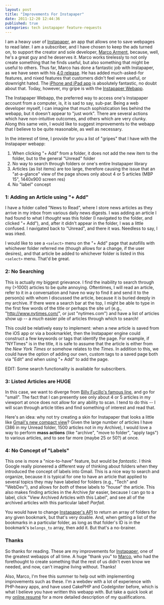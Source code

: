 ```yaml
---
layout: post
title: "Improvements For Instapaper"
date: 2011-12-20 12:44:36
published: true
categories: tech instapaper feature-requests
---
```


I am a heavy user of [Instapaper][], an app that allows one to save webpages to read later. I am a subscriber, and I have chosen to keep the ads turned on, to support the creator and sole developer, [Marco Arment][marco], because, well, he's a great guy and he deserves it. Marco works tirelessly to not only create something that he finds useful, but also something that might be useful to others. Thus far, Marco has done a fantastic job with Instapaper, as we have seen with his [4.0 release](http://www.marco.org/2011/10/17/instapaper-4-released). He has added much-asked-for features, and nixed features that customers didn't feel were useful, or downright hated. The [iPhone and iPad app][instapaper_ios] is absolutely fantastic, no doubt about that. Today, however, my gripe is with the [Instapaper Webapp][instapaper].

The Instapaper Webapp, the preferred way to access one's Instapaper account from a computer, is, it is sad to say, sub-par. Being a web developer myself, I can imagine that much sophistication lies behind the webapp, but it doesn't appear to "just work". There are several actions which have non-intuitive outcomes, and others which are very clunky. Along this same vein, I would like to suggest improvements to the webapp that I believe to be quite reasonable, as well as necessary.

In the interest of time, I provide for you a list of "gripes" that I have with the Instapaper webapp:

1. When clicking "+ Add" from a folder, it does not add the new item to the folder, but to the general "Unread" folder
2. No way to search through folders or one's entire Instapaper library
3. Articles (as list items) are too large, therefore causing the issue that an "at-a-glance" view of the page shows only about 4 or 5 articles (MBP 15", 1440x900 screen res)
4. No "label" concept

### 1: Adding an Article using "+ Add"

I have a folder called "News to Read", where I store news articles as they arrive in my inbox from various daily news digests. I was adding an article I had found to what I _thought_ was this folder (I navigated to the folder, and clicked "+ Add"), and, after it didn't appear in the folder, I was a little confused. I navigated back to "Unread", and there it was. Needless to say, I was irked.

I would like to see a `<select>` menu on the "+ Add" page that autofills with whichever folder referred me (though allows for a change, if the user desires), and that article be added to whichever folder is listed in this `<select>` menu. That'd be great.

### 2:  No Searching

This is actually my biggest grievance. I find the inability to search through my (>1000) articles to be quite annoying. Oftentimes, I will read an article, refer to it in a conversation and have no way to find it and send it to the person(s) with whom I discussed the article, because it is buried deeply in my archive. If there were a search bar at the top, I might be able to type in the first few words of the title or perhaps the site url (e.g., "http://www.nytimes.com/", or just "nytimes.com") and have a list of articles show up -- a _much_ easier pile of articles through which to search!

This could be relatively easy to implement: when a new article is saved from the iOS app or via a bookmarklet, then the Instapaper engine could construct a few keywords or tags that identify the page. For example, if "NYTimes" is in the title, it is safe to assume that the article is either from the _New York Times_ or somehow relates to the _Times_. In addition to this, we could have the option of adding our own, custom tags to a saved page both via "Edit" and when using "+ Add" to add the page.

EDIT: Some search functionality is available for subscribers.

### 3: Listed Articles are HUGE

In this case, we want to diverge from [Billy Fucillo's famous line](http://www.youtube.com/watch?v=DXRaboSo70A), and go for "small". The fact that I can presently see only about 4 or 5 articles in my viewport at once does not allow for any ability to scan. I tend to do this -- I will scan through article titles and find something of interest and read that.

Here's an idea: why not try creating a skin for Instapaper that looks a little like [Gmail's new compact view](http://www.cravingtech.com/gmail-gets-compact-layout-and-better-search.html)? Given the large number of articles I have (386 in my Unread folder, 1500 articles not in my Archive), I would love a way to perform **mass actions** (like "archive", "move to folder", "apply tags") to various articles, and to see far more (maybe 25 or 50?) at once.

### 4: No Concept of "Labels"

This one is more a "nice-to-have" feature, but would be _fantastic_. I think Google really pioneered a different way of thinking about folders when they introduced the concept of labels into Gmail. This is a nice way to search and organize, because it is typical for one to have an article that applied to several topics they may have labeled for folders (e.g., "Tech" and "WebDev"), and allows for _both_ of these labels to "house" the article. This also makes finding articles in the Archive _far_ easier, because I can go to a label, click "View Archived Articles with this Label", and see all of the archived articles with this particular label! _Parfait._

You would have to change [Instapaper's API](http://www.instapaper.com/api/full) to return an array of folders for any given bookmark, but that's very doable. And, when getting a list of the bookmarks in a particular folder, as long as that folder's ID is in the bookmark's `belongs_to` array, then add it. But that's a no-brainer.

### Thanks

So thanks for reading. These are my improvements for [Instapaper][], one of the greatest webapps of all time. A huge "thank you" to [Marco][marco], who had the forethought to create something that the rest of us didn't even know we needed, and now, can't imagine living without. Thanks!

Also, Marco, I'm free this summer to help out with implementing improvements such as these. I'm a webdev with a lot of experience with PHP-heavy apps, and have used CakePHP and CodeIgniter before, which is what I believe you have written this webapp with. But take a quick look at my [online resumé][] for a more detailed description of my qualifications.

[Instapaper]: http://www.instapaper.com/
[marco]: http://www.marco.org/
[instapaper_ios]: http://itunes.apple.com/us/app/instapaper/id288545208?mt=8%3FpartnerId%3D30
[online resumé]: http://www.parkermoore.de/
